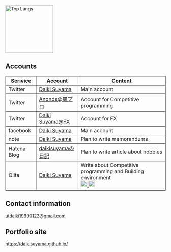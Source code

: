 <img alt="Top Langs" height="150px" src="https://github-readme-stats.vercel.app/api/top-langs/?username=daikisuyama&layout=compact&count_private=true&show_icons=true&show_icons=true" />


## Accounts

<table border="1">
  <tr>
    <th>Serivice</th>
    <th>Account</th>
    <th>Content</th>
  </tr>
  <tr>
    <td>Twitter</td>
    <td><a href= "https://twitter.com/daiki_suyama" >Daiki Suyama</a></td>
    <td>Main account</td>
  </tr>
  <tr>
    <td>Twitter</td>
    <td><a href= "https://twitter.com/Anonds3" >Anonds@競プロ</a></td>
    <td>Account for Competitive programming</td>
  </tr>
  <tr>
    <td>Twitter</td>
    <td><a href= "https://twitter.com/daikisuyama_FX" >Daiki Suyama@FX</a></td>
    <td>Account for FX</td>
  </tr>
  <tr>
    <td>facebook</td>
    <td><a href= "https://www.facebook.com/profile.php?id=100015783183112" >Daiki Suyama</a></td>
    <td>Main account</td>
  </tr>
  <tr>
    <td>note</td>
    <td><a href= "https://note.com/daikisuyama" >Daiki Suyama</a></td>
    <td>Plan to write memorandums</td>
  </tr>  
  <tr>
    <td>Hatena Blog</td>
    <td><a href= "https://daikisuyama.hatenablog.com/" >daikisuyamaの日記</a></td>
    <td>Plan to write article about hobbies</td>
  </tr>  
  <tr>
    <td>Qiita</td>
    <td><a href= "https://qiita.com/DaikiSuyama" >Daiki Suyama</a></td>
    <td>
      Write about Competitive programming and Building environment<br>
      <a href="https://qiita.com/DaikiSuyama">
        <img height="20" src="https://qiita-badge.apiapi.app/s/DaikiSuyama/posts.svg" />
      </a>
      <a href="https://qiita.com/DaikiSuyama">
        <img height="20" src="https://qiita-badge.apiapi.app/s/DaikiSuyama/contributions.svg" />
      </a>
    </td>
  </tr>
</table>

## Contact information

utdaiki19990122@gmail.com

## Portfolio site

https://daikisuyama.github.io/
